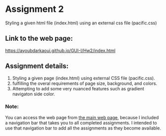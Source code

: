 # Assignment 2


Styling a given html file (index.html) using an external css file (pacific.css)

## Link to the web page:
https://ayoubdarkaoui.github.io/GUI-I/Hw2/index.html

## Assignment details: 

1. Styling a given page (index.html) using external CSS file (pacific.css).
2. fulfilling the overal requirements of page size, background, and colors.
3. Attempting to add some very nuanced features such as gradient navigaton side color.

### Note: 

You can access the web page from [the main web page](https://ayoubdarkaoui.github.io/GUI-I/), because I included a navigation bar that takes you 
to all completed assignments. I intended to use that navigation bar to add all the assignments as they become available. 


